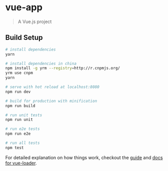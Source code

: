 # vue-app

> A Vue.js project

## Build Setup

``` bash
# install dependencies
yarn

# install dependencies in china
npm install -g yrm --registry=http://r.cnpmjs.org/
yrm use cnpm
yarn

# serve with hot reload at localhost:8080
npm run dev

# build for production with minification
npm run build

# run unit tests
npm run unit

# run e2e tests
npm run e2e

# run all tests
npm test
```

For detailed explanation on how things work, checkout the [guide](http://vuejs-templates.github.io/webpack/) and [docs for vue-loader](http://vuejs.github.io/vue-loader).
